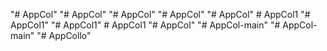 "# AppCol" 
"# AppCol" 
"# AppCol" 
"# AppCol" 
"# AppCol" 
#   A p p C o l 1  
 "# AppCol1" 
"# AppCol1" 
#   A p p C o l 1  
 "# AppCol" 
"# AppCol-main" 
"# AppCol-main" 
"# AppCollo" 
